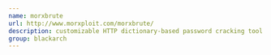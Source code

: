 ```yaml
---
name: morxbrute
url: http://www.morxploit.com/morxbrute/
description: customizable HTTP dictionary-based password cracking tool written in Perl. URL : http://www.morxploit.com/morxbrute/ Groups : blackarch blackarch-cracker
group: blackarch
---
```

